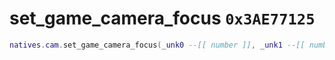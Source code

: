 # set_game_camera_focus `0x3AE77125`

```lua
natives.cam.set_game_camera_focus(_unk0 --[[ number ]], _unk1 --[[ number ]], _unk2 --[[ number ]], _unk3 --[[ number ]])
```